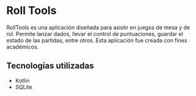 # Roll Tools

RollTools es una aplicación diseñada para asistir en juegos de mesa y de rol. Permite lanzar dados, llevar el control de puntuaciones, guardar el estado de las partidas, entre otros. Esta aplicación fue creada con fines académicos.

## Tecnologías utilizadas
- Kotlin
- SQLite

